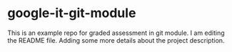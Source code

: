 # google-it-git-module
This is an example repo for graded assessment in git module.
I am editing the README file. Adding some more details about the project description.
